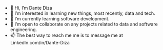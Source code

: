 - 👋 Hi, I’m Dante Diza
- 👀 I’m interested in learning new things, most recently, data and tech.
- 🌱 I’m currently learning software development. 
- 💞️ I’m open to collaborate on any projects related to data and software engineering.
- 📫 The best way to reach me me is to message me at LinkedIn.com/in/Dante-Diza

<!---
ddiza/ddiza is a ✨ special ✨ repository because its `README.md` (this file) appears on your GitHub profile.
You can click the Preview link to take a look at your changes.
--->
